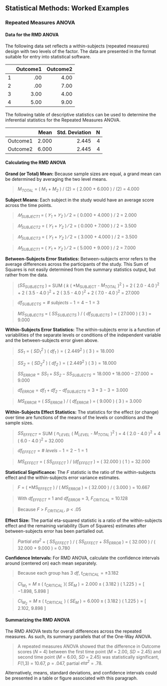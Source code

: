 ## Statistical Methods: Worked Examples

### Repeated Measures ANOVA

#### Data for the RMD ANOVA

The following data set reflects a within-subjects (repeated measures) design with two levels of the factor. The data are presented in the format suitable for entry into statistical software.

|     | Outcome1 | Outcome2 |
|-----|---------:|---------:|
| 1   | .00      | 4.00     |
| 2   | .00      | 7.00     |
| 3   | 3.00     | 4.00     |
| 4   | 5.00     | 9.00     |

The following table of descriptive statistics can be used to determine the inferential statistics for the Repeated Measures ANOVA.

|          | Mean  | Std. Deviation | N   |
|----------|------:|---------------:|----:|
| Outcome1 | 2.000 | 2.445          | 4   |
| Outcome2 | 6.000 | 2.445          | 4   |

#### Calculating the RMD ANOVA

**Grand (or Total) Mean:** Because sample sizes are equal, a grand mean can be determined by averaging the two level means.

> *M<sub>TOTAL</sub>* = ( *M<sub>1</sub>* + *M<sub>2</sub>* ) / (2) = ( 2.000 + 6.000 ) / (2) = 4.000

**Subject Means:** Each subject in the study would have an average score across the time points.

> *𝑀<sub>SUBJECT1</sub>* = ( *𝑌<sub>1</sub>* + *𝑌<sub>2<sub>* ) ⁄ 2 = ( 0.000 + 4.000 ) / 2 = 2.000

> *𝑀<sub>SUBJECT2</sub>* = ( *𝑌<sub>1</sub>* + *𝑌<sub>2<sub>* ) ⁄ 2 = ( 0.000 + 7.000 ) / 2 = 3.500

> *𝑀<sub>SUBJECT3</sub>* = ( *𝑌<sub>1</sub>* + *𝑌<sub>2<sub>* ) ⁄ 2 = ( 3.000 + 4.000 ) / 2 = 3.500

> *𝑀<sub>SUBJECT1</sub>* = ( *𝑌<sub>1</sub>* + *𝑌<sub>2<sub>* ) ⁄ 2 = ( 5.000 + 9.000 ) / 2 = 7.000

**Between-Subjects Error Statistics:** Between-subjects error refers to the average differences across the participants of the study. This Sum of Squares is not easily determined from the summary statistics output, but rather from the data.

> (*SS<sub>SUBJECTS</sub>* ) = SUM ( *k* ( *M<sub>SUBJECT</sub> - *M<sub>TOTAL</sub>* )<sup>2</sup> ) = 2 ( 2.0 - 4.0 )<sup>2</sup> + 2 ( 3.5 - 4.0 )<sup>2</sup> + 2 ( 3.5 - 4.0 )<sup>2</sup> + 2 ( 7.0 - 4.0 )<sup>2</sup> = 27.000

> *df<sub>SUBJECTS</sub>* = *\# subjects* − 1 = 4 − 1 = 3

> *MS<sub>SUBJECTS</sub>* = ( *SS<sub>SUBJECTS</sub>* ) / ( *df<sub>SUBJECTS</sub>* ) = ( 27.000 ) ( 3 ) = 9.000

**Within-Subjects Error Statistics:** The within-subjects error is a function of variabilities of the separate levels or conditions of the independent variable and the between-subjects error given above.

> *SS<sub>1</sub>* = ( *SD<sub>1</sub><sup>2</sup>* ) ( *df<sub>1</sub>* ) = ( 2.449<sup>2</sup> ) ( 3 ) = 18.000

> *SS<sub>2</sub>* = ( *SD<sub>2</sub><sup>2</sup>* ) ( *df<sub>2</sub>* ) = ( 2.449<sup>2</sup> ) ( 3 ) = 18.000

> *SS<sub>ERROR</sub>* = *SS<sub>1</sub>* + *SS<sub>2</sub>* − *SS<sub>SUBJECTS</sub>* = 18.000 + 18.000 − 27.000 = 9.000

> *df<sub>ERROR</sub>* = *df<sub>1</sub>* + *df<sub>2</sub>* − *df<sub>SUBJECTS</sub>* = 3 + 3 − 3 = 3.000

> *MS<sub>ERROR</sub>* = ( *SS<sub>ERROR</sub>* ) / ( *df<sub>ERROR</sub>* ) = ( 9.000 ) ( 3 ) = 3.000

**Within-Subjects Effect Statistics:** The statistics for the effect (or change) over time are functions of the means of the levels or conditions and the sample sizes.

> *SS<sub>EFFECT</sub>* = SUM ( *n<sub>LEVEL</sub>* ( *M<sub>LEVEL</sub>* - *M<sub>TOTAL</sub>* )<sup>2</sup> ) = 4 ( 2.0 - 4.0 )<sup>2</sup> + 4 ( 6.0 - 4.0 )<sup>2</sup> = 32.000

> *df<sub>EFFECT</sub>* = *\# levels* − 1 = 2 − 1 = 1

> *MS<sub>EFFECT</sub>* = ( *SS<sub>EFFECT</sub>* ) / (*df<sub>EFFECT</sub>* ) = ( 32.000 ) ( 1 ) = 32.000

**Statistical Significance:** The *F* statistic is the ratio of the within-subjects effect and the within-subjects error variance estimates. 

> *F* = ( *MS<sub>EFFECT</sub> ) / ( *MS<sub>ERROR</sub>* ) = ( 32.000 ) / ( 3.000 ) = 10.667

> With *df<sub>EFFECT</sub>* = 1 and *df<sub>ERROR</sub>* = 3, *F<sub>CRITICAL</sub>* = 10.128

> Because *F* > *F<sub>CRITICAL</sub>*, *p* < .05

**Effect Size:** The partial eta-squared statistic is a ratio of the within-subjects effect and the remaining variability (Sum of Squares) estimates after between-subjects error has been partialled out.

> *Partial eta<sup>2</sup>* = ( *SS<sub>EFFECT</sub>* ) / ( *SS<sub>EFFECT</sub>* + *SS<sub>ERROR</sub>* ) = ( 32.000 ) / ( 32.000 + 9.000 ) = 0.780

**Confidence Intervals:** For RMD ANOVA, calculate the confidence intervals around (centered on) each mean separately.

> Because each group has 3 *df*, *t<sub>CRITICAL</sub>* = ±3.182

> *CI<sub>M<sub>1</sub></sub>* = *M* ± ( *t<sub>CRITICAL</sub>* )( *SE<sub>M</sub>* ) = 2.000 ± ( 3.182 ) ( 1.225 ) = \[ −1.898, 5.898 \]

> *CI<sub>M<sub>2</sub></sub>* = *M* ± ( *t<sub>CRITICAL</sub>* ) ( *SE<sub>M</sub>* ) = 6.000 ± ( 3.182 ) ( 1.225 ) = \[ 2.102, 9.898 \]

#### Summarizing the RMD ANOVA

The RMD ANOVA tests for overall differences across the repeated measures. As such, its summary parallels that of the One-Way ANOVA.

> A repeated measures ANOVA showed that the difference in Outcome scores (*N* = 4) between the first time point (*M* = 2.00, *SD* = 2.45) and second time point (*M* = 6.00, *SD* = 2.45) was statistically significant, *F*(1,3) = 10.67, *p* = .047, partial *eta<sup>2</sup>* = .78.

Alternatively, means, standard deviations, and confidence intervals could be presented in a table or figure associated with this paragraph.
